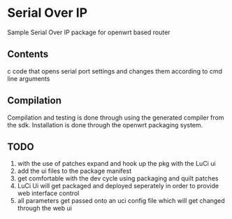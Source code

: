 # Serial Over IP 
Sample Serial Over IP package for openwrt based router 

## Contents
c code that opens serial port settings and changes them according to cmd line arguments

## Compilation
Compilation and testing is done through using the generated compiler from the sdk. Installation is done through the openwrt packaging system.

## TODO
1. with the use of patches expand and hook up the pkg with the LuCi ui 
2. add the ui files to the package manifest
3. get comfortable with the dev cycle using packaging and quilt patches
4. LuCi Ui will get packaged and deployed seperately in order to provide web interface control
5. all parameters get passed onto an uci config file which will get changed through the web ui
